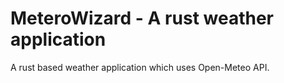 # MeteroWizard - A rust weather application

A rust based weather application which uses Open-Meteo API.

